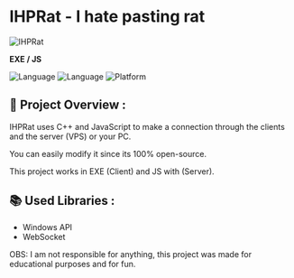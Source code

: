 # IHPRat - I hate pasting rat

![IHPRat](https://via.placeholder.com/728x90.png)

**EXE / JS**

![Language](https://img.shields.io/badge/language-C%2B%2B-brightgreen)
![Language](https://img.shields.io/badge/language-JavaScript-yellow)
![Platform](https://img.shields.io/badge/platform-Windows-blue)

## 📖 Project Overview :

IHPRat uses C++ and JavaScript to make a connection through the clients and the server (VPS) or your PC.

You can easily modify it since its 100% open-source.

This project works in EXE (Client) and JS with (Server).

## 📚 Used Libraries :

- Windows API
- WebSocket

OBS: I am not responsible for anything, this project was made for educational purposes and for fun.
